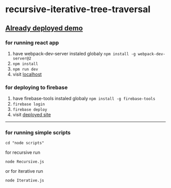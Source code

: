 # recursive-iterative-tree-traversal

[Already deployed demo](https://iterative-recursive-tree.firebaseapp.com)
---

### for running  react app 
1. have webpack-dev-server instaled globaly
```npm install -g webpack-dev-server@2```
2. ```npm install```
3. ```npm run dev```
4. visit [localhost](http://localhost:8080)

### for deploying to firebase
1. have firebase-tools instaled globaly
```npm install -g firebase-tools```
2. ```firebase login```
3. ```firebase deploy```
4. visit [deployed site](https://iterative-recursive-tree.firebaseapp.com)

---
### for running simple scripts

```cd "node scripts"```

for recursive run 

```node Recursive.js``` 

or for iterative run

```node Iterative.js```